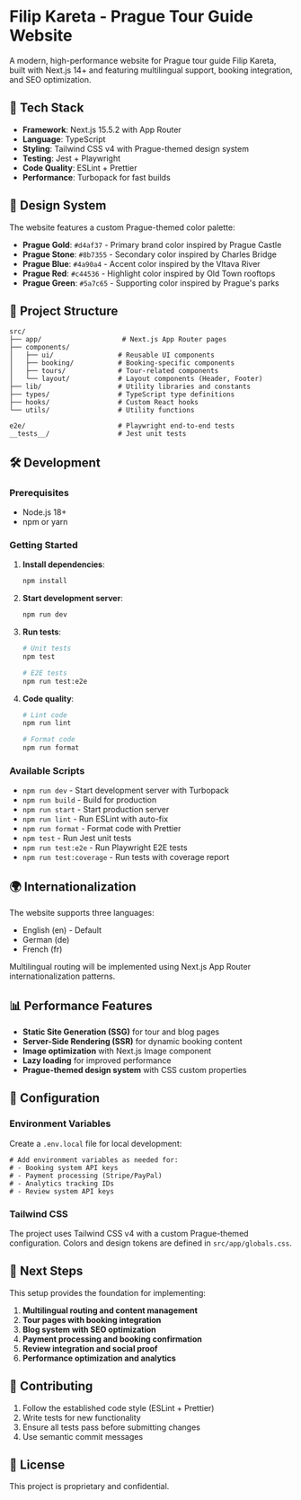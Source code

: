 # Filip Kareta - Prague Tour Guide Website

A modern, high-performance website for Prague tour guide Filip Kareta, built with Next.js 14+ and featuring multilingual support, booking integration, and SEO optimization.

## 🚀 Tech Stack

- **Framework**: Next.js 15.5.2 with App Router
- **Language**: TypeScript
- **Styling**: Tailwind CSS v4 with Prague-themed design system
- **Testing**: Jest + Playwright
- **Code Quality**: ESLint + Prettier
- **Performance**: Turbopack for fast builds

## 🎨 Design System

The website features a custom Prague-themed color palette:

- **Prague Gold**: `#d4af37` - Primary brand color inspired by Prague Castle
- **Prague Stone**: `#8b7355` - Secondary color inspired by Charles Bridge
- **Prague Blue**: `#4a90a4` - Accent color inspired by the Vltava River
- **Prague Red**: `#c44536` - Highlight color inspired by Old Town rooftops
- **Prague Green**: `#5a7c65` - Supporting color inspired by Prague's parks

## 📁 Project Structure

```
src/
├── app/                    # Next.js App Router pages
├── components/
│   ├── ui/                # Reusable UI components
│   ├── booking/           # Booking-specific components
│   ├── tours/             # Tour-related components
│   └── layout/            # Layout components (Header, Footer)
├── lib/                   # Utility libraries and constants
├── types/                 # TypeScript type definitions
├── hooks/                 # Custom React hooks
└── utils/                 # Utility functions

e2e/                       # Playwright end-to-end tests
__tests__/                 # Jest unit tests
```

## 🛠️ Development

### Prerequisites

- Node.js 18+
- npm or yarn

### Getting Started

1. **Install dependencies**:

   ```bash
   npm install
   ```

2. **Start development server**:

   ```bash
   npm run dev
   ```

3. **Run tests**:

   ```bash
   # Unit tests
   npm test

   # E2E tests
   npm run test:e2e
   ```

4. **Code quality**:

   ```bash
   # Lint code
   npm run lint

   # Format code
   npm run format
   ```

### Available Scripts

- `npm run dev` - Start development server with Turbopack
- `npm run build` - Build for production
- `npm run start` - Start production server
- `npm run lint` - Run ESLint with auto-fix
- `npm run format` - Format code with Prettier
- `npm test` - Run Jest unit tests
- `npm run test:e2e` - Run Playwright E2E tests
- `npm run test:coverage` - Run tests with coverage report

## 🌍 Internationalization

The website supports three languages:

- English (en) - Default
- German (de)
- French (fr)

Multilingual routing will be implemented using Next.js App Router internationalization patterns.

## 📊 Performance Features

- **Static Site Generation (SSG)** for tour and blog pages
- **Server-Side Rendering (SSR)** for dynamic booking content
- **Image optimization** with Next.js Image component
- **Lazy loading** for improved performance
- **Prague-themed design system** with CSS custom properties

## 🔧 Configuration

### Environment Variables

Create a `.env.local` file for local development:

```env
# Add environment variables as needed for:
# - Booking system API keys
# - Payment processing (Stripe/PayPal)
# - Analytics tracking IDs
# - Review system API keys
```

### Tailwind CSS

The project uses Tailwind CSS v4 with a custom Prague-themed configuration. Colors and design tokens are defined in `src/app/globals.css`.

## 📝 Next Steps

This setup provides the foundation for implementing:

1. **Multilingual routing and content management**
2. **Tour pages with booking integration**
3. **Blog system with SEO optimization**
4. **Payment processing and booking confirmation**
5. **Review integration and social proof**
6. **Performance optimization and analytics**

## 🤝 Contributing

1. Follow the established code style (ESLint + Prettier)
2. Write tests for new functionality
3. Ensure all tests pass before submitting changes
4. Use semantic commit messages

## 📄 License

This project is proprietary and confidential.
